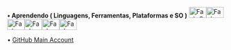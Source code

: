 
**• Aprendendo ( Linguagens, Ferramentas, Plataformas e SO )** <img alt="FaeL-C" height="25" width="40" src="https://cdn.jsdelivr.net/gh/devicons/devicon/icons/c/c-original.svg"><img  alt="FaeL-VSCODE" height="25" width="40" src="https://cdn.jsdelivr.net/gh/devicons/devicon/icons/vscode/vscode-original.svg" /><img  alt="FaeL-AdobeIllustrator" height="25" width="40" src="https://cdn.jsdelivr.net/gh/devicons/devicon/icons/illustrator/illustrator-plain.svg" /><img  alt="FaeL-AdobePhotoshop" height="25" width="40" src="https://cdn.jsdelivr.net/gh/devicons/devicon/icons/photoshop/photoshop-plain.svg" /><img  alt="FaeL-Linux" height="25" width="40" src="https://cdn.jsdelivr.net/gh/devicons/devicon/icons/linux/linux-original.svg"><img  alt="FaeL-Windows" height="25" width="40" src="https://cdn.jsdelivr.net/gh/devicons/devicon/icons/windows8/windows8-original.svg">

•  <a href="https://github.com/faelfinger">GitHub Main Account</a>  
  


